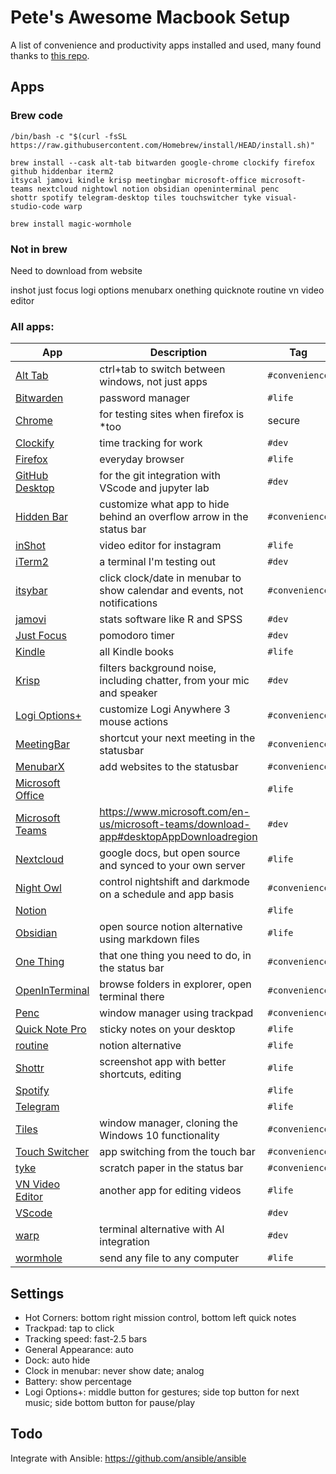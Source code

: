 # Pete's Awesome Macbook Setup

A list of convenience and productivity apps installed and used, many found thanks to [this repo](https://github.com/phmullins/awesome-macos).

## Apps
### Brew code

```
/bin/bash -c "$(curl -fsSL https://raw.githubusercontent.com/Homebrew/install/HEAD/install.sh)"
```

```
brew install --cask alt-tab bitwarden google-chrome clockify firefox github hiddenbar iterm2 
itsycal jamovi kindle krisp meetingbar microsoft-office microsoft-teams nextcloud nightowl notion obsidian openinterminal penc 
shottr spotify telegram-desktop tiles touchswitcher tyke visual-studio-code warp 

brew install magic-wormhole
```

### Not in brew

Need to download from website

inshot
just focus
logi options
menubarx
onething
quicknote
routine
vn video editor

### All apps:

| App | Description | Tag|
|------| ----- | ----- |
| [Alt Tab](https://github.com/lwouis/alt-tab-macos)| ctrl+tab to switch between windows, not just apps| `#convenience` 
| [Bitwarden](https://apps.apple.com/us/app/bitwarden/id1352778147?mt=12)| password manager| `#life` 
| [Chrome](https://www.google.com/chrome/)| for testing sites when firefox is *too| secure| `#life` 
| [Clockify](https://clockify.me/mac-time-tracking)| time tracking for work| `#dev` 
| [Firefox](https://getfirefox.com)| everyday browser| `#life` 
| [GitHub Desktop](https://desktop.github.com/)| for the git integration with VScode and jupyter lab| `#dev` 
| [Hidden Bar](https://github.com/dwarvesf/hidden)| customize what app to hide behind an overflow arrow in the status bar| `#convenience` 
| [inShot](https://apps.apple.com/ua/app/inshot-video-editor/id997362197)| video editor for instagram| `#life` 
| [iTerm2](https://iterm2.com/downloads.html)| a terminal I'm testing out| `#dev` 
| [itsybar](https://www.mowglii.com/itsycal/)| click clock/date in menubar to show calendar and events, not notifications| `#convenience` 
| [jamovi](https://www.jamovi.org/)| stats software like R and SPSS| `#dev` 
| [Just Focus](https://apps.apple.com/us/app/just-focus/id1142151959?mt=12)| pomodoro timer| `#dev` 
| [Kindle](https://apps.apple.com/us/app/kindle/id405399194?mt=12)| all Kindle books| `#life` 
| [Krisp](https://krisp.ai)| filters background noise, including chatter, from your mic and speaker| `#dev`
| [Logi Options+](https://www.logitech.com/en-us/software/logi-options-plus.html)| customize Logi Anywhere 3 mouse actions| `#convenience`
| [MeetingBar](https://apps.apple.com/us/app/meetingbar/id1532419400?mt=12)| shortcut your next meeting in the statusbar| `#convenience` 
| [MenubarX](https://apps.apple.com/us/app/menubarx/id1575588022?mt=12)| add websites to the statusbar| `#convenience` 
| [Microsoft Office]( https://www.microsoft.com/en-US/microsoft-365/mac/microsoft-365-for-mac)| |`#life`
| [Microsoft Teams]()|https://www.microsoft.com/en-us/microsoft-teams/download-app#desktopAppDownloadregion| `#dev`
| [Nextcloud](https://nextcloud.com/install/#install-clients)| google docs, but open source and synced to your own server| `#life` 
| [Night Owl](https://nightowl.kramser.xyz/#)| control nightshift and darkmode on a schedule and app basis| `#convenience` 
| [Notion](https://notion.so)| | `#life`
| [Obsidian](https://obsidian.md/)| open source notion alternative using markdown files| `#life` 
| [One Thing](https://apps.apple.com/us/app/one-thing/id1604176982?mt=12)| that one thing you need to do, in the status bar| `#convenience` 
| [OpenInTerminal](https://github.com/Ji4n1ng/OpenInTerminal)| browse folders in explorer, open terminal there| `#convenience` 
| [Penc](https://deniz.co/penc/)| window manager using trackpad| `#convenience` 
| [Quick Note Pro](https://apps.apple.com/us/app/quick-note-one-click-notes/id1472935217?mt=12) | sticky notes on your desktop| `#life`
| [routine](https://www.routine.co/apps)| notion alternative| `#life` 
| [Shottr](https://shottr.cc/)| screenshot app with better shortcuts, editing| `#life`
| [Spotify](https://spotify.com)| | `#life`
| [Telegram](https://desktop.telegram.org/)| | `#life`
| [Tiles](https://freemacsoft.net/tiles/) | window manager, cloning the Windows 10 functionality| `#convenience`
| [Touch Switcher](https://hazeover.com/touchswitcher.html)| app switching from the touch bar| `#convenience` 
| [tyke](https://tyke.app/)| scratch paper in the status bar| `#convenience` 
| [VN Video Editor](https://apps.apple.com/us/app/vn-video-editor/id1494451650?mt=12)| another app for editing videos| `#life` 
| [VScode](https://code.visualstudio.com/Download)| | `#dev` 
| [warp](https://www.warp.dev/)| terminal alternative with AI integration| `#dev` 
| [wormhole](https://er.run/)| send any file to any computer| `#life` 



## Settings

* Hot Corners: bottom right mission control, bottom left quick notes
* Trackpad: tap to click
* Tracking speed: fast-2.5 bars
* General Appearance: auto
* Dock: auto hide
* Clock in menubar: never show date; analog
* Battery: show percentage
* Logi Options+: middle button for gestures; side top button for next music; side bottom button for pause/play

## Todo

Integrate with Ansible: https://github.com/ansible/ansible
